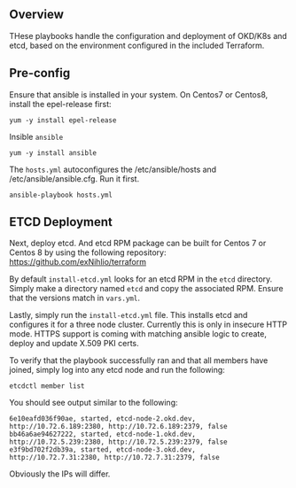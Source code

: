 ## Overview
THese playbooks handle the configuration and deployment of
OKD/K8s and etcd, based on the environment configured in the included Terraform.

## Pre-config

Ensure that ansible is installed in your system.
On Centos7 or Centos8, install the epel-release first:

`yum -y install epel-release`

Insible `ansible`

`yum -y install ansible`

The `hosts.yml` autoconfigures the /etc/ansible/hosts 
and /etc/ansible/ansible.cfg. Run it first.

`ansible-playbook hosts.yml`

## ETCD Deployment

Next, deploy etcd. And etcd RPM package can be built for Centos 7 or
Centos 8 by using the following repository: https://github.com/exNihlio/terraform

By default `install-etcd.yml` looks for an etcd RPM in the `etcd` directory. Simply
make a directory named `etcd` and copy the associated RPM. Ensure that the versions
match in `vars.yml`.

Lastly, simply run the `install-etcd.yml` file. This installs etcd and configures
it for a three node cluster. Currently this is only in insecure HTTP mode. HTTPS support
is coming with matching ansible logic to create, deploy and update X.509 PKI certs.

To verify that the playbook successfully ran and that all members have joined, simply
log into any etcd node and run the following:

`etcdctl member list`

You should see output similar to the following:

```
6e10eafd036f90ae, started, etcd-node-2.okd.dev, http://10.72.6.189:2380, http://10.72.6.189:2379, false
bb46a6ae94627222, started, etcd-node-1.okd.dev, http://10.72.5.239:2380, http://10.72.5.239:2379, false
e3f9bd702f2db39a, started, etcd-node-3.okd.dev, http://10.72.7.31:2380, http://10.72.7.31:2379, false
```
Obviously the IPs will differ.